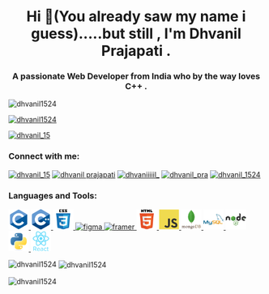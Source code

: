 <h1 align="center">Hi 👋(You already saw my name i guess).....but still , I'm Dhvanil Prajapati .</h1>
<h3 align="center">A passionate Web Developer from India who by the way loves C++ .</h3>

<p align="left"> <img src="https://komarev.com/ghpvc/?username=dhvanil1524&label=Profile%20views&color=0e75b6&style=flat" alt="dhvanil1524" /> </p>

<p align="left"> <a href="https://github.com/ryo-ma/github-profile-trophy"><img src="https://github-profile-trophy.vercel.app/?username=dhvanil1524" alt="dhvanil1524" /></a> </p>

<p align="left"> <a href="https://twitter.com/dhvanil_15" target="blank"><img src="https://img.shields.io/twitter/follow/dhvanil_15?logo=twitter&style=for-the-badge" alt="dhvanil_15" /></a> </p>

<h3 align="left">Connect with me:</h3>
<p align="left">
<a href="https://twitter.com/dhvanil_15" target="blank"><img align="center" src="https://raw.githubusercontent.com/rahuldkjain/github-profile-readme-generator/master/src/images/icons/Social/twitter.svg" alt="dhvanil_15" height="30" width="40" /></a>
<a href="https://linkedin.com/in/dhvanil prajapati" target="blank"><img align="center" src="https://raw.githubusercontent.com/rahuldkjain/github-profile-readme-generator/master/src/images/icons/Social/linked-in-alt.svg" alt="dhvanil prajapati" height="30" width="40" /></a>
<a href="https://instagram.com/dhvaniiiiil_" target="blank"><img align="center" src="https://raw.githubusercontent.com/rahuldkjain/github-profile-readme-generator/master/src/images/icons/Social/instagram.svg" alt="dhvaniiiiil_" height="30" width="40" /></a>
<a href="https://www.codechef.com/users/dhvanil_pra" target="blank"><img align="center" src="https://cdn.jsdelivr.net/npm/simple-icons@3.1.0/icons/codechef.svg" alt="dhvanil_pra" height="30" width="40" /></a>
<a href="https://www.leetcode.com/dhvanil_1524" target="blank"><img align="center" src="https://raw.githubusercontent.com/rahuldkjain/github-profile-readme-generator/master/src/images/icons/Social/leet-code.svg" alt="dhvanil_1524" height="30" width="40" /></a>
</p>

<h3 align="left">Languages and Tools:</h3>
<p align="left"> <a href="https://www.cprogramming.com/" target="_blank" rel="noreferrer"> <img src="https://raw.githubusercontent.com/devicons/devicon/master/icons/c/c-original.svg" alt="c" width="40" height="40"/> </a> <a href="https://www.w3schools.com/cpp/" target="_blank" rel="noreferrer"> <img src="https://raw.githubusercontent.com/devicons/devicon/master/icons/cplusplus/cplusplus-original.svg" alt="cplusplus" width="40" height="40"/> </a> <a href="https://www.w3schools.com/css/" target="_blank" rel="noreferrer"> <img src="https://raw.githubusercontent.com/devicons/devicon/master/icons/css3/css3-original-wordmark.svg" alt="css3" width="40" height="40"/> </a> <a href="https://www.figma.com/" target="_blank" rel="noreferrer"> <img src="https://www.vectorlogo.zone/logos/figma/figma-icon.svg" alt="figma" width="40" height="40"/> </a> <a href="https://www.framer.com/" target="_blank" rel="noreferrer"> <img src="https://www.vectorlogo.zone/logos/framer/framer-icon.svg" alt="framer" width="40" height="40"/> </a> <a href="https://www.w3.org/html/" target="_blank" rel="noreferrer"> <img src="https://raw.githubusercontent.com/devicons/devicon/master/icons/html5/html5-original-wordmark.svg" alt="html5" width="40" height="40"/> </a> <a href="https://developer.mozilla.org/en-US/docs/Web/JavaScript" target="_blank" rel="noreferrer"> <img src="https://raw.githubusercontent.com/devicons/devicon/master/icons/javascript/javascript-original.svg" alt="javascript" width="40" height="40"/> </a> <a href="https://www.mongodb.com/" target="_blank" rel="noreferrer"> <img src="https://raw.githubusercontent.com/devicons/devicon/master/icons/mongodb/mongodb-original-wordmark.svg" alt="mongodb" width="40" height="40"/> </a> <a href="https://www.mysql.com/" target="_blank" rel="noreferrer"> <img src="https://raw.githubusercontent.com/devicons/devicon/master/icons/mysql/mysql-original-wordmark.svg" alt="mysql" width="40" height="40"/> </a> <a href="https://nodejs.org" target="_blank" rel="noreferrer"> <img src="https://raw.githubusercontent.com/devicons/devicon/master/icons/nodejs/nodejs-original-wordmark.svg" alt="nodejs" width="40" height="40"/> </a> <a href="https://www.python.org" target="_blank" rel="noreferrer"> <img src="https://raw.githubusercontent.com/devicons/devicon/master/icons/python/python-original.svg" alt="python" width="40" height="40"/> </a> <a href="https://reactjs.org/" target="_blank" rel="noreferrer"> <img src="https://raw.githubusercontent.com/devicons/devicon/master/icons/react/react-original-wordmark.svg" alt="react" width="40" height="40"/> </a> </p>

<p><img align="left" src="https://github-readme-stats.vercel.app/api/top-langs?username=dhvanil1524&show_icons=true&locale=en&layout=compact" alt="dhvanil1524" /></p>

<p>&nbsp;<img align="center" src="https://github-readme-stats.vercel.app/api?username=dhvanil1524&show_icons=true&locale=en" alt="dhvanil1524" /></p>

<p><img align="center" src="https://github-readme-streak-stats.herokuapp.com/?user=dhvanil1524&" alt="dhvanil1524" /></p>
